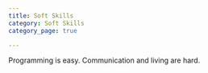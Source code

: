```yaml
---
title: Soft Skills
category: Soft Skills
category_page: true

---
```


Programming is easy. Communication and living are hard.
